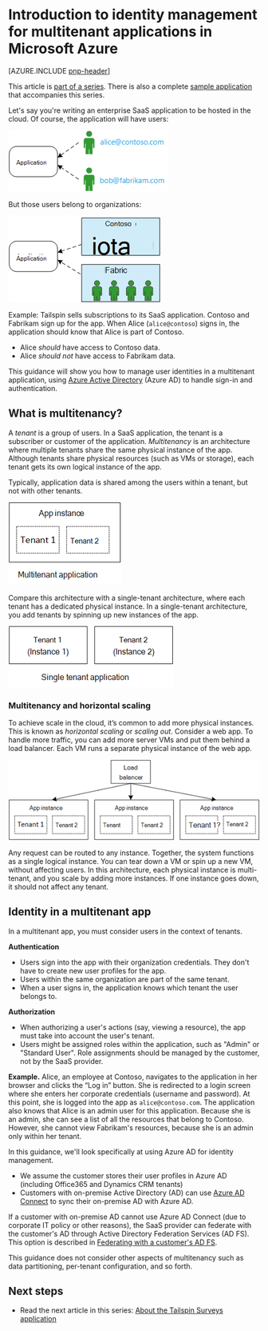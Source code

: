 <properties
   pageTitle="Identity management for multitenant applications | Microsoft Azure"
   description="Introduction to identity management in multitenant applications"
   services=""
   documentationCenter="na"
   authors="MikeWasson"
   manager="roshar"
   editor=""
   tags=""/>

<tags
   ms.service="guidance"
   ms.devlang="dotnet"
   ms.topic="article"
   ms.tgt_pltfrm="na"
   ms.workload="na"
   ms.date="06/02/2016"
   ms.author="mwasson"/>

# <a name="introduction-to-identity-management-for-multitenant-applications-in-microsoft-azure"></a>Introduction to identity management for multitenant applications in Microsoft Azure

[AZURE.INCLUDE [pnp-header](../../includes/guidance-pnp-header-include.md)]

This article is [part of a series]. There is also a complete [sample application] that accompanies this series.

Let's say you're writing an enterprise SaaS application to be hosted in the cloud. Of course, the application will have users:

![Users](media/guidance-multitenant-identity/users.png)

But those users belong to organizations:

![Organizational users](media/guidance-multitenant-identity/org-users.png)

Example: Tailspin sells subscriptions to its SaaS application. Contoso and Fabrikam sign up for the app. When Alice (`alice@contoso`) signs in, the application should know that Alice is part of Contoso.

- Alice _should_ have access to Contoso data.
- Alice _should not_ have access to Fabrikam data.

This guidance will show you how to manage user identities in a multitenant application, using [Azure Active Directory][AzureAD] (Azure AD) to handle sign-in and authentication.

## <a name="what-is-multitenancy"></a>What is multitenancy?

A _tenant_ is a group of users. In a SaaS application, the tenant is a subscriber or customer of the application. _Multitenancy_ is an architecture where multiple tenants share the same physical instance of the app. Although tenants share physical resources (such as VMs or storage), each tenant gets its own logical instance of the app.

Typically, application data is shared among the users within a tenant, but not with other tenants.

![Multitenant](media/guidance-multitenant-identity/multitenant.png)

Compare this architecture with a single-tenant architecture, where each tenant has a dedicated physical instance. In a single-tenant architecture, you add tenants by spinning up new instances of the app.

![Single tenant](media/guidance-multitenant-identity/single-tenant.png)

### <a name="multitenancy-and-horizontal-scaling"></a>Multitenancy and horizontal scaling

To achieve scale in the cloud, it’s common to add more physical instances. This is known as _horizontal scaling_ or _scaling out_. Consider a web app. To handle more traffic, you can add more server VMs and put them behind a load balancer. Each VM runs a separate physical instance of the web app.

![Load balancing a web site](media/guidance-multitenant-identity/load-balancing.png)

Any request can be routed to any instance. Together, the system functions as a single logical instance. You can tear down a VM or spin up a new VM, without affecting users. In this architecture, each physical instance is multi-tenant, and you scale by adding more instances. If one instance goes down, it should not affect any tenant.

## <a name="identity-in-a-multitenant-app"></a>Identity in a multitenant app

In a multitenant app, you must consider users in the context of tenants.

**Authentication**

- Users sign into the app with their organization credentials. They don't have to create new user profiles for the app.
- Users within the same organization are part of the same tenant.
- When a user signs in, the application knows which tenant the user belongs to.

**Authorization**

- When authorizing a user's actions (say, viewing a resource), the app must take into account the user's tenant.
- Users might be assigned roles within the application, such as "Admin" or "Standard User". Role assignments should be managed by the customer, not by the SaaS provider.

**Example.** Alice, an employee at Contoso, navigates to the application in her browser and clicks the “Log in” button. She is redirected to a login screen where she enters her corporate credentials (username and password). At this point, she is logged into the app as `alice@contoso.com`. The application also knows that Alice is an admin user for this application. Because she is an admin, she can see a list of all the resources that belong to Contoso. However, she cannot view Fabrikam's resources, because she is an admin only within her tenant.

In this guidance, we'll look specifically at using Azure AD for identity management.

- We assume the customer stores their user profiles in Azure AD (including Office365 and Dynamics CRM tenants)
- Customers with on-premise Active Directory (AD) can use [Azure AD Connect][ADConnect] to sync their on-premise AD with Azure AD.

If a customer with on-premise AD cannot use Azure AD Connect (due to corporate IT policy or other reasons), the SaaS provider can federate with the customer's AD through Active Directory Federation Services (AD FS). This option is described in [Federating with a customer's AD FS].

This guidance does not consider other aspects of multitenancy such as data partitioning, per-tenant configuration, and so forth.

## <a name="next-steps"></a>Next steps

- Read the next article in this series: [About the Tailspin Surveys application][tailpin]

<!-- Links -->
[ADConnect]: ../active-directory/active-directory-aadconnect.md
[AzureAD]: https://azure.microsoft.com/documentation/services/active-directory/
[part of a series]: guidance-multitenant-identity.md
[Federating with a customer's AD FS]: guidance-multitenant-identity-adfs.md
[sample application]: https://github.com/Azure-Samples/guidance-identity-management-for-multitenant-apps
[tailpin]: guidance-multitenant-identity-tailspin.md

